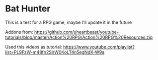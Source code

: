 # Bat Hunter
This is a test for a RPG game, maybe I'll update it in the future

Addons from: https://github.com/uheartbeast/youtube-tutorials/blob/master/Action%20RPG/Action%20RPG%20Resources.zip

Used this videos as tutorial: https://www.youtube.com/playlist?list=PL9FzW-m48fn2SlrW0KoLT4n5egNdX-W9a

 
